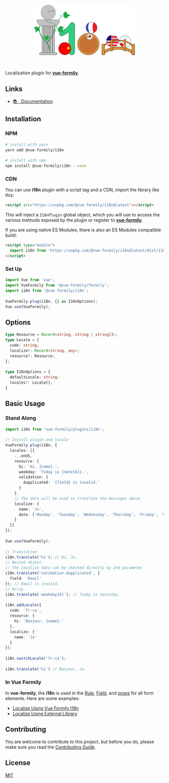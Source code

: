 <p align="center">
  <a href="https://vue-formily.netlify.app/plugins/i18n" target="_blank">
    <img width="320" src="./.github/logo.png">
  </a>
</p>
<br>

Localization plugin for [**vue-formily**](https://vue-formily.netlify.app).

## Links
- [📚 &nbsp; Documentation](https://vue-formily.netlify.app/plugins/i18n)

## Installation
### NPM
```sh
# install with yarn
yarn add @vue-formily/i18n

# install with npm
npm install @vue-formily/i18n --save
```

### CDN
You can use **i18n** plugin with a script tag and a CDN, import the library like this:

```html
<script src="https://unpkg.com/@vue-formily/i18n@latest"></script>
```

This will inject a `I18nPlugin` global object, which you will use to access the various methods exposed by the plugin or register to [**vue-formily**](https://vue-formily.netlify.app).

If you are using native ES Modules, there is also an ES Modules compatible build:

```html
<script type="module">
  import i18n from 'https://unpkg.com/@vue-formily/i18n@latest/dist/i18n-plugin.esm.js'
</script>
```

### Set Up

```typescript
import Vue from 'vue';
import VueFormily from '@vue-formily/formily';
import i18n from '@vue-formily/i18n';

VueFormily.plug(i18n, {} as I18nOptions);
Vue.use(VueFormily);
```

## Options
```typescript
type Resource = Record<string, string | string[]>;
type Locale = {
  code: string;
  localize?: Record<string, any>;
  resource?: Resource;
};

type I18nOptions = {
  defaultLocale: string;
  locales?: Locale[];
}
```

## Basic Usage
### Stand Along
```typescript
import i18n from 'vue-formily/plugins/i18n';

// Install plugin and locale
VueFormily.plug(i18n, {
  locales: [{
    ...enUS,
    resource: {
      hi: 'Hi, {name}.',
      weekday: 'Today is {date[6]}.',
      validation: {
        dupplicated: '{field} is invalid.'
      }
    },
    // The data will be used to translate the messages above
    localize: {
      name: 'Jo',
      date: ['Monday', 'Tuesday', 'Wednesday', 'Thursday', 'Friday', 'Saturday', 'Sunday']
    }
  }]
});

Vue.use(VueFormily);

// Translation
i18n.translate('hi'); // Hi, Jo.
// Nested object
// The localize data can be checked directly by 2nd parameter
i18n.translate('validation.dupplicated', {
  field: 'Email'
}); // Email is invalid.
// Array
i18n.translate('weekday[6]'); // Today is Saturday.

i18n.addLocale({
  code: 'fr-ca',
  resource: {
    hi: 'Bonjour, {name}.'
  },
  localize: {
    name: 'Jo'
  }
});

i18n.switchLocale('fr-ca');

i18n.translate('hi') // Bonjour, Jo.
```

### In Vue Formily
In **vue-formily**, the **i18n** is used in the [Rule](https://vue-formily.netlify.app/api/rule), [Field](https://vue-formily.netlify.app/api/field), and [props](https://vue-formily.netlify.app/api/element#properties) for all form elements. Here are some examples:
- [Localize Using Vue Formily I18n](https://vue-formily.netlify.app/examples/localize#using-vue-formily-i18n)
- [Localize Using External Library](https://vue-formily.netlify.app/examples/localize#using-external-library)

## Contributing
You are welcome to contribute to this project, but before you do, please make sure you read the [Contributing Guide](https://github.com/vue-formily/formily/blob/main/.github/CONTRIBUTING.md).

## License
[MIT](./LICENSE)
